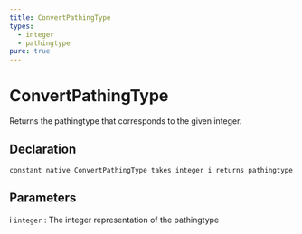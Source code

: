 ```yaml
---
title: ConvertPathingType
types:
  - integer
  - pathingtype
pure: true
---
```


# ConvertPathingType
Returns the pathingtype that corresponds to the given integer.

## Declaration

```jass
constant native ConvertPathingType takes integer i returns pathingtype
```

## Parameters
i `integer`
: The integer representation of the pathingtype

